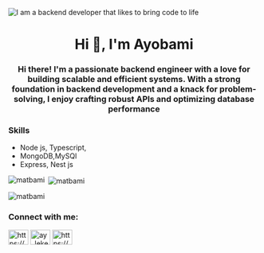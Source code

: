 

![I am a backend developer that likes to bring code to life](https://media.giphy.com/media/v1.Y2lkPTc5MGI3NjExZTI0bTd1OXowMXB6em9qOGE4N2hsZGxvaGJlc3liMHltZWw0aHp6ZCZlcD12MV9naWZzX3NlYXJjaCZjdD1n/26tn33aiTi1jkl6H6/giphy.gif)
<h1 align="center">Hi 👋, I'm Ayobami</h1>
<h3 align="center">Hi there! I'm a passionate backend engineer with a love for building scalable and efficient systems. With a strong foundation in backend development and a knack for problem-solving, I enjoy crafting robust APIs and optimizing database performance</h3>


### Skills
- Node js, Typescript, 
- MongoDB,MySQl
- Express, Nest js

<!-- BLOG-POST-LIST:START -->
<!-- BLOG-POST-LIST:END -->



<p><img align="left" src="https://github-readme-stats.vercel.app/api/top-langs?username=matbami&show_icons=true&locale=en&layout=compact&theme=dark#gh-dark-mode-only" alt="matbami" /></p>

<p>&nbsp;<img align="center" src="https://github-readme-stats.vercel.app/api?username=matbami&show_icons=true&locale=en&theme=dark#gh-dark-mode-only" alt="matbami" /></p>

<p><img align="center" src="https://github-readme-streak-stats.herokuapp.com/?user=matbami&theme=dark#gh-dark-mode-only" alt="matbami" /></p>



<h3 align="left">Connect with me:</h3>
<p align="left">
<a href="https://dev.to/https://dev.to/matbami" target="blank"><img align="center" src="https://raw.githubusercontent.com/rahuldkjain/github-profile-readme-generator/master/src/images/icons/Social/devto.svg" alt="https://dev.to/matbami" height="30" width="40" /></a>
<a href="https://twitter.com/ay_leke" target="blank"><img align="center" src="https://raw.githubusercontent.com/rahuldkjain/github-profile-readme-generator/master/src/images/icons/Social/twitter.svg" alt="ay_leke" height="30" width="40" /></a>
<a href="https://linkedin.com/in/https://www.linkedin.com/in/matbami/" target="blank"><img align="center" src="https://raw.githubusercontent.com/rahuldkjain/github-profile-readme-generator/master/src/images/icons/Social/linked-in-alt.svg" alt="https://www.linkedin.com/in/matbami/" height="30" width="40" /></a>
</p>

